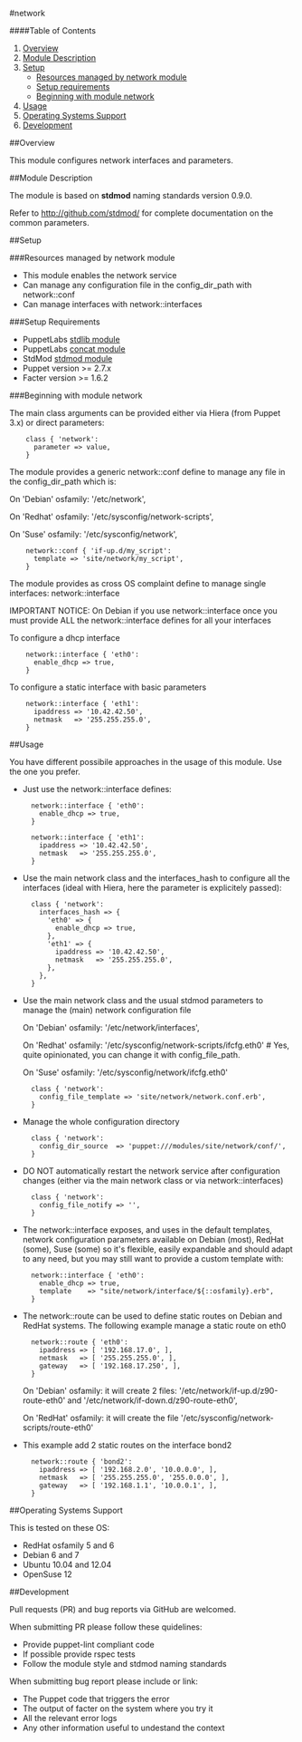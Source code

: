 #network

####Table of Contents

1. [Overview](#overview)
2. [Module Description](#module-description)
3. [Setup](#setup)
    * [Resources managed by network module](#resources-managed-by-network-module)
    * [Setup requirements](#setup-requirements)
    * [Beginning with module network](#beginning-with-module-network)
4. [Usage](#usage)
5. [Operating Systems Support](#operating-systems-support)
6. [Development](#development)

##Overview

This module configures network interfaces and parameters.

##Module Description

The module is based on **stdmod** naming standards version 0.9.0.

Refer to http://github.com/stdmod/ for complete documentation on the common parameters.


##Setup

###Resources managed by network module
* This module enables the network service
* Can manage any configuration file in the config_dir_path with network::conf
* Can manage interfaces with network::interfaces

###Setup Requirements
* PuppetLabs [stdlib module](https://github.com/puppetlabs/puppetlabs-stdlib)
* PuppetLabs [concat module](https://github.com/puppetlabs/puppetlabs-concat)
* StdMod [stdmod module](https://github.com/stdmod/stdmod)
* Puppet version >= 2.7.x
* Facter version >= 1.6.2

###Beginning with module network

The main class arguments can be provided either via Hiera (from Puppet 3.x) or direct parameters:

        class { 'network':
          parameter => value,
        }


The module provides a generic network::conf define to manage any file in the config_dir_path which is:

  On 'Debian' osfamily: '/etc/network',

  On 'Redhat' osfamily: '/etc/sysconfig/network-scripts',

  On 'Suse' osfamily: '/etc/sysconfig/network',

        network::conf { 'if-up.d/my_script':
          template => 'site/network/my_script',
        }

The module provides as cross OS complaint define to manage single interfaces: network::interface

IMPORTANT NOTICE: On Debian if you use network::interface once you must provide ALL the network::interface defines for all your interfaces

To configure a dhcp interface

        network::interface { 'eth0':
          enable_dhcp => true,
        }

To configure a static interface with basic parameters

        network::interface { 'eth1':
          ipaddress => '10.42.42.50',
          netmask   => '255.255.255.0',
        }


##Usage

You have different possibile approaches in the usage of this module. Use the one you prefer.

* Just use the network::interface defines:

        network::interface { 'eth0':
          enable_dhcp => true,
        }

        network::interface { 'eth1':
          ipaddress => '10.42.42.50',
          netmask   => '255.255.255.0',
        }

* Use the main network class and the interfaces_hash to configure all the interfaces (ideal with Hiera, here the parameter is explicitely passed):

        class { 'network':
          interfaces_hash => {
            'eth0' => {
              enable_dhcp => true,
            },
            'eth1' => {
              ipaddress => '10.42.42.50',
              netmask   => '255.255.255.0',
            },
          },
        }

* Use the main network class and the usual stdmod parameters to manage the (main) network configuration file

  On 'Debian' osfamily: '/etc/network/interfaces',

  On 'Redhat' osfamily: '/etc/sysconfig/network-scripts/ifcfg.eth0' # Yes, quite opinionated, you can change it with config_file_path.

  On 'Suse' osfamily: '/etc/sysconfig/network/ifcfg.eth0'

        class { 'network':
          config_file_template => 'site/network/network.conf.erb',
        }

* Manage the whole configuration directory

        class { 'network':
          config_dir_source  => 'puppet:///modules/site/network/conf/',
        }

* DO NOT automatically restart the network service after configuration changes (either via the main network class or via network::interfaces)

        class { 'network':
          config_file_notify => '',
        }


* The network::interface exposes, and uses in the default templates, network configuration parameters available on Debian (most), RedHat (some), Suse (some) so it's flexible, easily expandable and should adapt to any need, but you may still want to provide a custom template with:

        network::interface { 'eth0':
          enable_dhcp => true,
          template    => "site/network/interface/${::osfamily}.erb",
        }

* The network::route can be used to define static routes on Debian and RedHat systems. The following example manage a static route on eth0

        network::route { 'eth0':
          ipaddress => [ '192.168.17.0', ],
          netmask   => [ '255.255.255.0', ],
          gateway   => [ '192.168.17.250', ],
        }

  On 'Debian' osfamily: it will create 2 files: '/etc/network/if-up.d/z90-route-eth0' and '/etc/network/if-down.d/z90-route-eth0',

  On 'RedHat' osfamily: it will create the file '/etc/sysconfig/network-scripts/route-eth0'

* This example add 2 static routes on the interface bond2

        network::route { 'bond2':
          ipaddress => [ '192.168.2.0', '10.0.0.0', ],
          netmask   => [ '255.255.255.0', '255.0.0.0', ],
          gateway   => [ '192.168.1.1', '10.0.0.1', ],
        }

##Operating Systems Support

This is tested on these OS:
- RedHat osfamily 5 and 6
- Debian 6 and 7
- Ubuntu 10.04 and 12.04
- OpenSuse 12


##Development

Pull requests (PR) and bug reports via GitHub are welcomed.

When submitting PR please follow these quidelines:
- Provide puppet-lint compliant code
- If possible provide rspec tests
- Follow the module style and stdmod naming standards

When submitting bug report please include or link:
- The Puppet code that triggers the error
- The output of facter on the system where you try it
- All the relevant error logs
- Any other information useful to undestand the context

